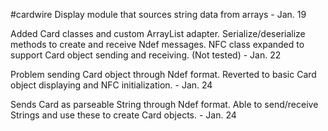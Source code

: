 #cardwire
Display module that sources string data from arrays - Jan. 19

Added Card classes and custom ArrayList adapter. Serialize/deserialize methods to create and receive Ndef messages. NFC class expanded to support Card object sending and receiving. (Not tested) - Jan. 22

Problem sending Card object through Ndef format. Reverted to basic Card object displaying and NFC initialization. - Jan. 24

Sends Card as parseable String through Ndef format. Able to send/receive Strings and use these to create Card objects. - Jan. 24
